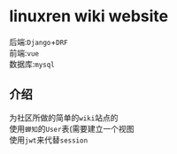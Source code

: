 # linuxren wiki website
后端:`Django`+`DRF`  
前端:`vue`  
数据库:`mysql`  
## 介绍
为社区所做的简单的`wiki`站点的  
使用`蝉知`的`User`表(需要建立一个视图  
使用`jwt`来代替`session`  

